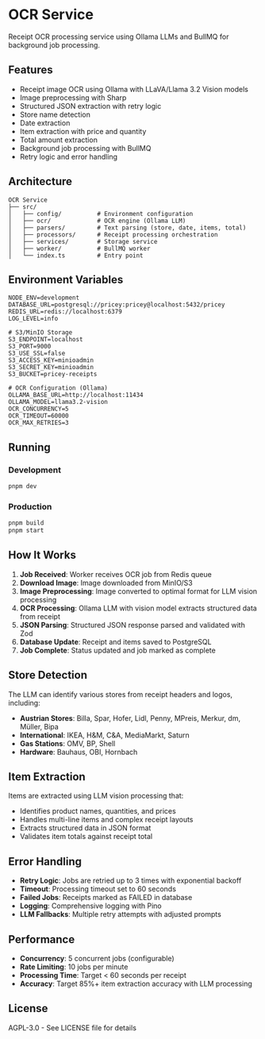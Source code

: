 # OCR Service

Receipt OCR processing service using Ollama LLMs and BullMQ for background job processing.

## Features

- Receipt image OCR using Ollama with LLaVA/Llama 3.2 Vision models
- Image preprocessing with Sharp
- Structured JSON extraction with retry logic
- Store name detection
- Date extraction
- Item extraction with price and quantity
- Total amount extraction
- Background job processing with BullMQ
- Retry logic and error handling

## Architecture

```plaintext
OCR Service
├── src/
│   ├── config/          # Environment configuration
│   ├── ocr/             # OCR engine (Ollama LLM)
│   ├── parsers/         # Text parsing (store, date, items, total)
│   ├── processors/      # Receipt processing orchestration
│   ├── services/        # Storage service
│   ├── worker/          # BullMQ worker
│   └── index.ts         # Entry point
```

## Environment Variables

```env
NODE_ENV=development
DATABASE_URL=postgresql://pricey:pricey@localhost:5432/pricey
REDIS_URL=redis://localhost:6379
LOG_LEVEL=info

# S3/MinIO Storage
S3_ENDPOINT=localhost
S3_PORT=9000
S3_USE_SSL=false
S3_ACCESS_KEY=minioadmin
S3_SECRET_KEY=minioadmin
S3_BUCKET=pricey-receipts

# OCR Configuration (Ollama)
OLLAMA_BASE_URL=http://localhost:11434
OLLAMA_MODEL=llama3.2-vision
OCR_CONCURRENCY=5
OCR_TIMEOUT=60000
OCR_MAX_RETRIES=3
```

## Running

### Development

```bash
pnpm dev
```

### Production

```bash
pnpm build
pnpm start
```

## How It Works

1. **Job Received**: Worker receives OCR job from Redis queue
2. **Download Image**: Image downloaded from MinIO/S3
3. **Image Preprocessing**: Image converted to optimal format for LLM vision processing
4. **OCR Processing**: Ollama LLM with vision model extracts structured data from receipt
5. **JSON Parsing**: Structured JSON response parsed and validated with Zod
6. **Database Update**: Receipt and items saved to PostgreSQL
7. **Job Complete**: Status updated and job marked as complete

## Store Detection

The LLM can identify various stores from receipt headers and logos, including:

- **Austrian Stores**: Billa, Spar, Hofer, Lidl, Penny, MPreis, Merkur, dm, Müller, Bipa
- **International**: IKEA, H&M, C&A, MediaMarkt, Saturn
- **Gas Stations**: OMV, BP, Shell
- **Hardware**: Bauhaus, OBI, Hornbach

## Item Extraction

Items are extracted using LLM vision processing that:

- Identifies product names, quantities, and prices
- Handles multi-line items and complex receipt layouts
- Extracts structured data in JSON format
- Validates item totals against receipt total

## Error Handling

- **Retry Logic**: Jobs are retried up to 3 times with exponential backoff
- **Timeout**: Processing timeout set to 60 seconds
- **Failed Jobs**: Receipts marked as FAILED in database
- **Logging**: Comprehensive logging with Pino
- **LLM Fallbacks**: Multiple retry attempts with adjusted prompts

## Performance

- **Concurrency**: 5 concurrent jobs (configurable)
- **Rate Limiting**: 10 jobs per minute
- **Processing Time**: Target < 60 seconds per receipt
- **Accuracy**: Target 85%+ item extraction accuracy with LLM processing

## License

AGPL-3.0 - See LICENSE file for details
